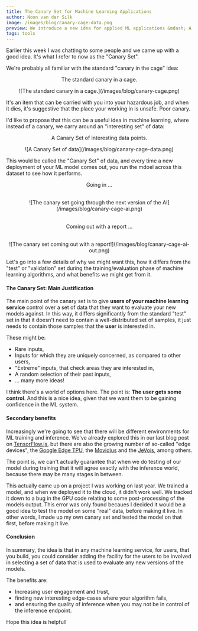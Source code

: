 ```yaml
---
title: The Canary Set for Machine Learning Applications
author: Noon van der Silk
image: /images/blog/canary-cage-data.png
preview: We introduce a new idea for applied ML applications &mdash; A dataset that the user curates and uses to build confidence in the ML system, the "Canary Set".
tags: tools
---
```


Earlier this week I was chatting to some people and we came up with a good
idea. It's what I refer to now as the "Canary Set".

We're probably all familiar with the standard "canary in the cage" idea:

<center>
<p>The standard canary in a cage.</p>
![The standard canary in a cage.](/images/blog/canary-cage.png)
</center>

It's an item that can be carried with you into your hazardous job, and when it
dies, it's suggestive that the place your working in is unsafe. Poor canary.

I'd like to propose that this can be a useful idea in machine learning, where
instead of a canary, we carry around an "interesting set" of data:


<center>
<p>A Canary Set of interesting data points.</p>
![A Canary Set of data](/images/blog/canary-cage-data.png)
</center>

This would be called the "Canary Set" of data, and every time a new deployment
of your ML model comes out, you run the mdoel across this dataset to see how
it performs.

<center>
<p>Going in ...</p>
<br/>
![The canary set going through the next version of the AI](/images/blog/canary-cage-ai.png)
<br /> <br />
<p>Coming out with a report ...</p>
<br/>
![The canary set coming out with a report!](/images/blog/canary-cage-ai-out.png)
</center>

Let's go into a few details of why we might want this, how it differs from the
"test" or "validation" set during the training/evaluation phase of machine
learning algorithms, and what benefits we might get from it.

#### The Canary Set: Main Justification

The main point of the canary set is to give **users of your machine learning
service** control over a set of data that they want to evaluate your new
models against. In this way, it differs significantly from the standard "test"
set in that it doesn't need to contain a well-distributed set of samples, it
just needs to contain those samples that the **user** is interested in.

These might be:

<ul class="normal">
<li> Rare inputs, </li>
<li> Inputs for which they are uniquely concerned, as compared to other users,
</li>
<li> "Extreme" inputs, that check areas they are interested in, </li>
<li> A random selection of their past inputs, </li>
<li> ... many more ideas! </li>
</ul>

I think there's a world of options here. The point is: **The user gets some
control**. And this is a nice idea, given that we want them to be gaining
confidence in the ML system.

#### Secondary benefits

Increasingly we're going to see that there will be different environments for
ML training and inference. We've already explored this in our last blog post
on [TensorFlow.js](/posts/2019-02-08-TensorFlowJS-How-to-easily-deploy-deep-learning-models.html),
but there are also the growing number of so-called "edge devices", the [Google
Edge TPU](https://cloud.google.com/edge-tpu/), the
[Movidius](https://www.movidius.com/) and the [JeVois](http://jevois.org/),
among others.

The point is, we can't actually guarantee that when we do testing of our model
during training that it will agree exactly with the inference world, because
there may be many stages in between.

This actually came up on a project I was working on last year.  We trained a
model, and when we deployed it to the cloud, it didn't work well.  We tracked
it down to a bug in the GPU code relating to some post-processing of the
models output. This error was only found becaues I decided it would be a good
idea to test the model on some "real" data, before making it live. In other
words, I made up my own canary set and tested the model on that first, before
making it live.



#### Conclusion

In summary, the idea is that in any machine learning service, for users, that
you build, you could consider adding the facility for the users to be involved
in selecting a set of data that is used to evaluate any new versions of the
models. 

The benefits are:

<ul class="normal">
<li> Increasing user engagement and trust, </li>
<li> finding new interesting edge-cases where your algorithm fails, </li>
<li> and ensuring the quality of inference when you may not be in control of the inference endpoint.
</li>
</ul>

Hope this idea is helpful!
